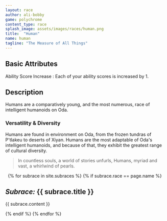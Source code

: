 ```yaml
---
layout: race
author: ali-bobby
game: polychrome
content_type: race
splash_image: assets/images/races/human.png
title:  "Human"
name: human
tagline: "The Measure of All Things"
---
```


## Basic Attributes

Ability Score Increase
: Each of your ability scores is increased by 1.

## Description
Humans are a comparatively young, and the most numerous, race of intelligent humanoids on Oda.

### Versatility & Diversity
Humans are found in environment on Oda, from the frozen tundras of P'tlakeu to deserts of Xiyan. Humans are the most adaptable of Oda's intelligent humanoids, and because of that, they exhibit the greatest range of cultural diversity.

> In countless souls, a world of stories unfurls,
> Humans, myriad and vast, a whirlwind of pearls.

 
{% for subrace in site.subraces %}
{% if subrace.race == page.name %}

## *Subrace:* {{ subrace.title }}
{{ subrace.content }}

{% endif %}
{% endfor %}